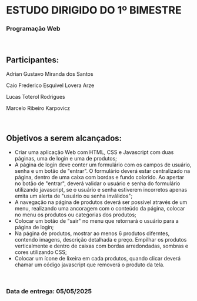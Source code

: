 <h1>ESTUDO DIRIGIDO DO 1º BIMESTRE</h1>
<h3>Programação Web</h3>
<br>
<h2>Participantes:</h2>
<p>Adrian Gustavo Miranda dos Santos</p>
<p>Caio Frederico Esquivel Lovera Arze</p>
<p>Lucas Toterol Rodrigues</p>
<p>Marcelo Ribeiro Karpovicz</p>
<br>
<h2>Objetivos a serem alcançados:</h2>
<ul>
    <li>Criar uma aplicação Web com HTML, CSS e Javascript com duas páginas, uma de login e uma de produtos;</li>
    <li> A página de login deve conter um formulário com os campos de usuário, senha e um botão de "entrar". O formulário deverá estar centralizado na página, dentro de uma caixa com bordas e fundo colorido. Ao apertar no botão de "entrar", deverá validar o usuário e senha do formulário utilizando javascript, se o usuário e senha estiverem incorretos apenas emita um alerta de "usuário ou senha inválidos";</li>
    <li>A navegação na página de produtos deverá ser possível através de um menu, realizando uma ancoragem com o conteúdo da página, colocar no menu os produtos ou categorias dos produtos;</li>
    <li>Colocar um botão de "sair" no menu que retornará o usuário para a página de login;</li>
    <li>Na página de produtos, mostrar ao menos 6 produtos diferntes, contendo imagens, descrição detalhada e preço. Empilhar os produtos verticalmente e dentro de caixas com bordas arredondadas, sombras e cores utilizando CSS;</li>
    <li>Colocar um ícone de lixeira em cada produtos, quando clicar deverá chamar um código javascript que removerá o produto da tela.</li>
</ul>
<br>
<h3>Data de entrega: 05/05/2025 </h3>